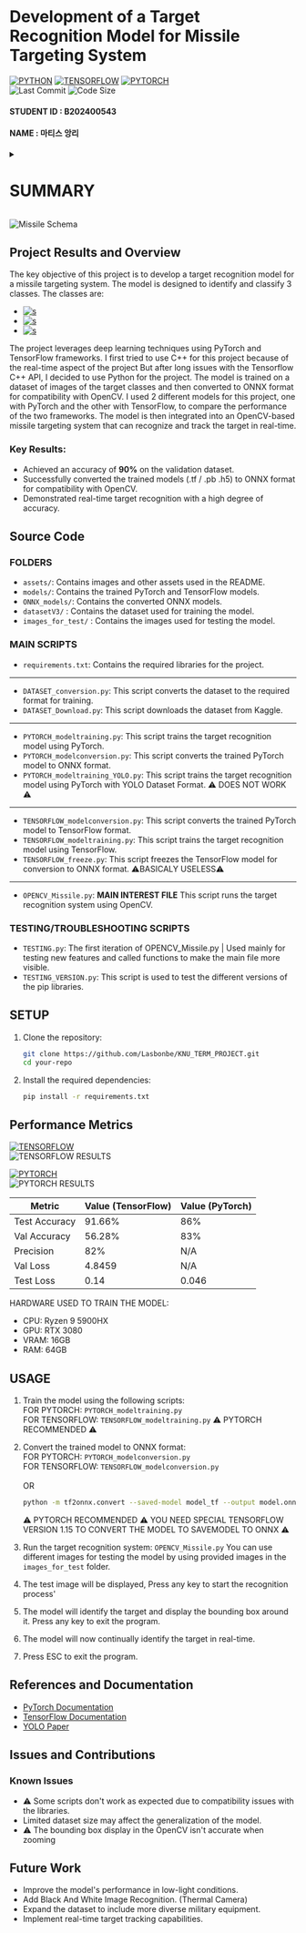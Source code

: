 # Development of a Target Recognition Model for Missile Targeting System
<a href='https://github.com/shivamkapasia0' target="_blank"><img alt='PYTHON' src='https://img.shields.io/badge/3.12-100000?style=for-the-badge&logo=PYTHON&logoColor=white&labelColor=3950FF&color=3950FF'/></a>
<a href='https://github.com/shivamkapasia0' target="_blank"><img alt='TENSORFLOW' src='https://img.shields.io/badge/TENSORFLOW-100000?style=for-the-badge&logo=TENSORFLOW&logoColor=white&labelColor=black&color=black'/></a>
<a href='https://github.com/shivamkapasia0' target="_blank"><img alt='PYTORCH' src='https://img.shields.io/badge/PYTORCH-100000?style=for-the-badge&logo=PYTORCH&logoColor=white&labelColor=black&color=black'/></a>
<br>
![Last Commit](https://img.shields.io/github/last-commit/Lasbonbe/KNU_TERM_PROJECT)
![Code Size](https://img.shields.io/github/languages/code-size/Lasbonbe/KNU_TERM_PROJECT)
#### STUDENT ID : B202400543
#### NAME : 마티스 앙리 



<details>
<summary>

# **SUMMARY**

</summary>

- [Project Results and Overview](#project-results-and-overview)
- [Source Code](#source-code)
- [Performance Metrics](#performance-metrics)
- [Usage](#USAGE)
- [References and Documentation](#references-and-documentation)
- [Issues and Contributions](#issues-and-contributions)
- [Future Work](#future-work)

</details>


![Missile Schema](assets/missileschema.png)

## Project Results and Overview
The key objective of this project is to develop a target recognition model for a missile targeting system. The model is designed to identify and classify 3 classes. 
The classes are:
- <a href='https://github.com/shivamkapasia0' target="_blank"><img alt='s' src='https://img.shields.io/badge/TANK-100000?style=for-the-badge&logo=s&logoColor=white&labelColor=FF0000&color=FF0000'/></a>
- <a href='https://github.com/shivamkapasia0' target="_blank"><img alt='s' src='https://img.shields.io/badge/SPAA (Self Propeled Anti Aircraft Vehicule)-100000?style=for-the-badge&logo=s&logoColor=white&labelColor=DE0CFF&color=DE0CFF'/></a> 
- <a href='https://github.com/shivamkapasia0' target="_blank"><img alt='s' src='https://img.shields.io/badge/MILITARY_VEHICULE (Other Type of military vehicule)-100000?style=for-the-badge&logo=s&logoColor=white&labelColor=FFAC0F&color=FFAC0F'/></a>

The project leverages deep learning techniques using PyTorch and TensorFlow frameworks.
I first tried to use C++ for this project because of the real-time aspect of the project
But after long issues with the Tensorflow C++ API, I decided to use Python for the project.
The model is trained on a dataset of images of the target classes and then converted to ONNX format for compatibility with OpenCV.
I used 2 different models for this project, one with PyTorch and the other with TensorFlow, to compare the performance of the two frameworks.
The model is then integrated into an OpenCV-based missile targeting system that can recognize and track the target in real-time.


### Key Results:
- Achieved an accuracy of **90%** on the validation dataset.
- Successfully converted the trained models (.tf / .pb .h5) to ONNX format for compatibility with OpenCV.
- Demonstrated real-time target recognition with a high degree of accuracy.

## Source Code

### FOLDERS

- `assets/`: Contains images and other assets used in the README.
- `models/`: Contains the trained PyTorch and TensorFlow models.
- `ONNX_models/`: Contains the converted ONNX models.
- `datasetV3/` : Contains the dataset used for training the model.
- `images_for_test/` : Contains the images used for testing the model.

### MAIN SCRIPTS
- `requirements.txt`: Contains the required libraries for the project.
----
- `DATASET_conversion.py`: This script converts the dataset to the required format for training.
- `DATASET_Download.py`: This script downloads the dataset from Kaggle.
----
- `PYTORCH_modeltraining.py`: This script trains the target recognition model using PyTorch.
- `PYTORCH_modelconversion.py`: This script converts the trained PyTorch model to ONNX format.
- `PYTORCH_modeltraining_YOLO.py`: This script trains the target recognition model using PyTorch with YOLO Dataset Format. ⚠️ DOES NOT WORK ⚠️
----
- `TENSORFLOW_modelconversion.py`: This script converts the trained PyTorch model to TensorFlow format.
- `TENSORFLOW_modeltraining.py`: This script trains the target recognition model using TensorFlow.
- `TENSORFLOW_freeze.py`: This script freezes the TensorFlow model for conversion to ONNX format. ⚠️BASICALY USELESS⚠️
----
- `OPENCV_Missile.py`: **MAIN INTEREST FILE** This script runs the target recognition system using OpenCV.

### TESTING/TROUBLESHOOTING SCRIPTS
- `TESTING.py`: The first iteration of OPENCV_Missile.py | Used mainly for testing new features and called functions to make the main file more visible.
- `TESTING_VERSION.py`: This script is used to test the different versions of the pip libraries.


## SETUP
1. Clone the repository:
    ```sh
    git clone https://github.com/Lasbonbe/KNU_TERM_PROJECT.git
    cd your-repo
    ```

2. Install the required dependencies:
    ```sh
    pip install -r requirements.txt
    ```
   

## Performance Metrics
<a href='https://github.com/shivamkapasia0' target="_blank"><img alt='TENSORFLOW' src='https://img.shields.io/badge/TENSORFLOW-100000?style=for-the-badge&logo=TENSORFLOW&logoColor=white&labelColor=black&color=black'/></a>
<br>
![TENSORFLOW RESULTS](assets/tensor.gif)

<a href='https://github.com/shivamkapasia0' target="_blank"><img alt='PYTORCH' src='https://img.shields.io/badge/PYTORCH-100000?style=for-the-badge&logo=PYTORCH&logoColor=white&labelColor=black&color=black'/></a>
<br>
![PYTORCH RESULTS](assets/pytorch.png)

| Metric        | Value (TensorFlow) | Value (PyTorch) |
|---------------|--------------------|-----------------|
| Test Accuracy | 91.66%             | 86%             |
| Val Accuracy  | 56.28%             | 83%             |
| Precision     | 82%                | N/A             |
| Val Loss      | 4.8459             | N/A             |
| Test Loss     | 0.14               | 0.046           |

HARDWARE USED TO TRAIN THE MODEL:
- CPU: Ryzen 9 5900HX
- GPU: RTX 3080
- VRAM: 16GB
- RAM: 64GB


## USAGE
1. Train the model using the following scripts:
    <br>
    FOR PYTORCH: `PYTORCH_modeltraining.py`
    <br>
    FOR TENSORFLOW: `TENSORFLOW_modeltraining.py`
   ⚠️ PYTORCH RECOMMENDED ⚠️


2. Convert the trained model to ONNX format:
   <br>
   FOR PYTORCH: `PYTORCH_modelconversion.py`
   <br>
   FOR TENSORFLOW: `TENSORFLOW_modelconversion.py`  
   <br> OR
    ```sh
    python -m tf2onnx.convert --saved-model model_tf --output model.onnx
    ```
   ⚠️ PYTORCH RECOMMENDED ⚠️ 
   YOU NEED SPECIAL TENSORFLOW VERSION 1.15 TO CONVERT THE MODEL TO SAVEMODEL TO ONNX ⚠️
   <br>


3. Run the target recognition system: `OPENCV_Missile.py`
You can use different images for testing the model by using provided images in the `images_for_test` folder.

4. The test image will be displayed, Press any key to start the recognition process'

5. The model will identify the target and display the bounding box around it. Press any key to exit the program.

6. The model will now continually identify the target in real-time.

7. Press ESC to exit the program.



## References and Documentation
- [PyTorch Documentation](https://pytorch.org/docs/stable/index.html)
- [TensorFlow Documentation](https://www.tensorflow.org/guide)
- [YOLO Paper](https://arxiv.org/abs/1506.02640)

## Issues and Contributions
### Known Issues
- ⚠️ Some scripts don't work as expected due to compatibility issues with the libraries.
- Limited dataset size may affect the generalization of the model.
- ⚠️ The bounding box display in the OpenCV isn't accurate when zooming


## Future Work
- Improve the model's performance in low-light conditions.
- Add Black And White Image Recognition. (Thermal Camera)
- Expand the dataset to include more diverse military equipment.
- Implement real-time target tracking capabilities.

